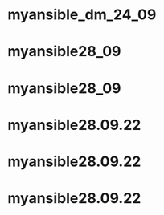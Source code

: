 # myansible_dm_24_09
# myansible28_09
# myansible28_09
# myansible28.09.22
# myansible28.09.22
# myansible28.09.22
